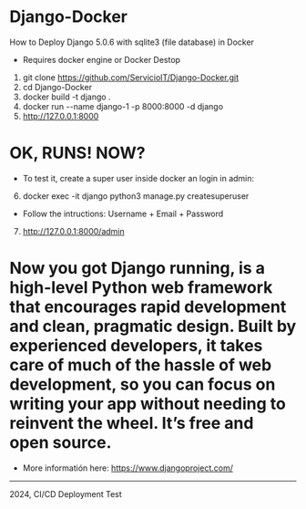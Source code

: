 # Django-Docker
How to Deploy Django 5.0.6 with sqlite3 (file database) in Docker

* Requires docker engine or Docker Destop

1. git clone https://github.com/ServicioIT/Django-Docker.git
2. cd Django-Docker
3. docker build -t django .
4. docker run --name django-1 -p 8000:8000  -d django
5. http://127.0.0.1:8000

# OK, RUNS! NOW?

* To test it, create a super user inside docker an login in admin:

6. docker exec -it django python3 manage.py createsuperuser

* Follow the intructions: Username + Email + Password

7. http://127.0.0.1:8000/admin

# Now you got Django running, is a high-level Python web framework that encourages rapid development and clean, pragmatic design. Built by experienced developers, it takes care of much of the hassle of web development, so you can focus on writing your app without needing to reinvent the wheel. It’s free and open source.

* More informatión here: https://www.djangoproject.com/

---
2024, CI/CD Deployment Test